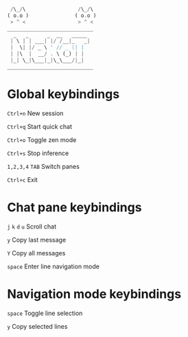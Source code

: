 ```rust
 /\_/\                 /\_/\
( o.o )               ( o.o )
 > ^ <                 > ^ <
____________________________
  _   _      _  __   _____
 | \ | | ___| |/ /__|_   _|
 |  \| |/ _ \ ' // _ \| |
 | |\  |  __/ . \ (_) | |
 |_| \_|\___|_|\_\___/|_|
____________________________
```

# Global keybindings

`Ctrl+n` New session
<!------->
`Ctrl+q` Start quick chat
<!------->
`Ctrl+o` Toggle zen mode
<!------->
`Ctrl+s` Stop inference
<!------->
`1,2,3,4` `TAB` Switch panes
<!------->
`Ctrl+c` Exit

# Chat pane keybindings

`j` `k` `d` `u` Scroll chat
<!------->
`y` Copy last message
<!------->
`Y` Copy all messages

<!------->
`space` Enter line navigation mode

# Navigation mode keybindings
<!------->
`space` Toggle line selection
<!------->
`y` Copy selected lines
